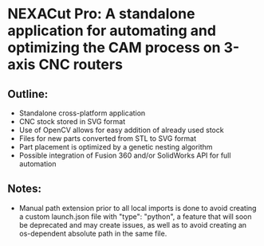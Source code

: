 # NEXACut Pro: A standalone application for automating and optimizing the CAM process on 3-axis CNC routers

## Outline:

- Standalone cross-platform application
- CNC stock stored in SVG format
- Use of OpenCV allows for easy addition of already used stock
- Files for new parts converted from STL to SVG format
- Part placement is optimized by a genetic nesting algorithm
- Possible integration of Fusion 360 and/or SolidWorks API for full automation

## Notes:

- Manual path extension prior to all local imports is done to avoid creating a custom launch.json file with "type": "python", a feature that will soon be deprecated and may create issues, as well as to avoid creating an os-dependent absolute path in the same file.